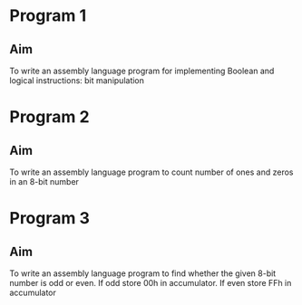 # Program 1
## Aim
To write an assembly language program for implementing Boolean and logical instructions: bit manipulation

# Program 2
## Aim
To write an assembly language program to count number of ones and zeros in an 8-bit number

# Program 3
## Aim
To write an assembly language program to find whether the given 8-bit number is odd or even. If odd store 00h in accumulator. If even store FFh in accumulator
